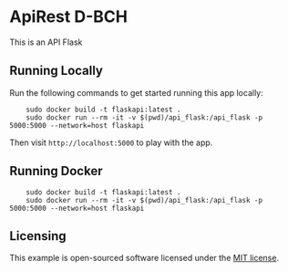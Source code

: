 # ApiRest D-BCH

This is an API Flask

## Running Locally

Run the following commands to get started running this app locally:
```RUN:
    sudo docker build -t flaskapi:latest .
    sudo docker run --rm -it -v $(pwd)/api_flask:/api_flask -p 5000:5000 --network=host flaskapi
```

Then visit `http://localhost:5000` to play with the app.

## Running Docker
```
    sudo docker build -t flaskapi:latest .
    sudo docker run --rm -it -v $(pwd)/api_flask:/api_flask -p 5000:5000 --network=host flaskapi
```
## Licensing

This example is open-sourced software licensed under the
[MIT license](https://opensource.org/licenses/MIT).
